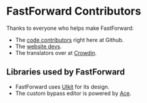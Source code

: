 # FastForward Contributors

Thanks to everyone who helps make FastForward:

- The [code contributors](https://github.com/FastForwardTeam/FastForward/graphs/contributors) right here at Github.
- The [website devs](https://github.com/FastForwardTeam/Website/graphs/contributors).
- The translators over at [Crowdin](https://crowdin.com/project/fastforward).

## Libraries used by FastForward

- FastForward uses [UIkit](https://getuikit.com/) for its design.
- The custom bypass editor is powered by [Ace](https://ace.c9.io/).
